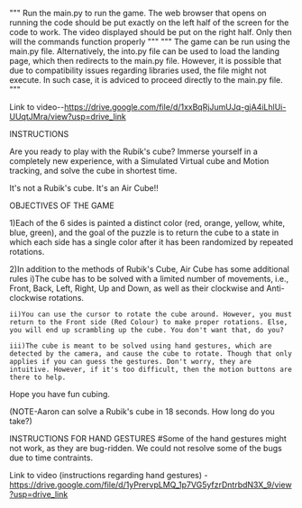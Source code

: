 """
Run the main.py to run the game.
The web browser that opens on running the code should be put exactly on the left half of the screen for the code to work. The video displayed should be put on the right half. Only then will the commands function properly
"""
"""
The game can be run using the main.py file. Alternatively, the into.py file can be used to load the landing page, which then redirects to the main.py file. However, it is possible that due to compatibility issues regarding libraries used, the file might not execute. In such case, it is adviced to proceed directly to the main.py file.
"""

Link to video--https://drive.google.com/file/d/1xxBqRjJumUJq-gjA4iLhlUi-UUqtJMra/view?usp=drive_link

INSTRUCTIONS

Are you ready to play with the Rubik's cube? 
Immerse yourself in a completely new experience, with a Simulated Virtual cube and Motion tracking, and solve the cube in shortest time.

It's not a Rubik's cube. It's an Air Cube!!

OBJECTIVES OF THE GAME

1)Each of the 6 sides is painted a distinct color (red, orange, yellow, white, blue, green), and the goal of the puzzle is to return the cube to a state in which each side has a single color after it has been randomized by repeated rotations.

2)In addition to the methods of Rubik's Cube, Air Cube has some additional rules
	i)The cube has to be solved with a limited number of movements, i.e., Front, Back, Left, Right, Up and Down, as well as their clockwise and Anti-clockwise rotations. 

	ii)You can use the cursor to rotate the cube around. However, you must return to the Front side (Red Colour) to make proper rotations. Else, you will end up scrambling up the cube. You don't want that, do you?

	iii)The cube is meant to be solved using hand gestures, which are detected by the camera, and cause the cube to rotate. Though that only applies if you can guess the gestures. Don't worry, they are intuitive. However, if it's too difficult, then the motion buttons are there to help.

Hope you have fun cubing.

(NOTE-Aaron can solve a Rubik's cube in 18 seconds. How long do you take?)

INSTRUCTIONS FOR HAND GESTURES
#Some of the hand gestures might not work, as they are bug-ridden. We could not resolve some of the bugs due to time contraints.

Link to video (instructions regarding hand gestures) - https://drive.google.com/file/d/1yPrervpLMQ_1p7VG5yfzrDntrbdN3X_9/view?usp=drive_link

